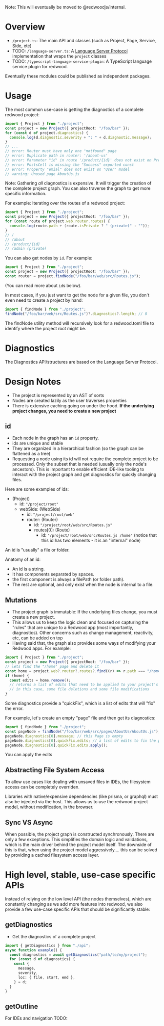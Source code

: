 Note: This will eventually be moved to @redwoodjs/internal.

# Overview

- `/project.ts`: The main API and classes (such as Project, Page, Service, Side, etc)
- TODO: `/language-server.ts`: A [Language Server Protocol](https://microsoft.github.io/language-server-protocol/) implementation that wraps the `project` classes
- TODO: `/typescript-language-service-plugin`: A TypeScript language service plugin for redwood.

Eventually these modules could be published as independent packages.

# Usage

The most common use-case is getting the diagnostics of a complete redwood project:

```ts
import { Project } from "./project";
const project = new Project({ projectRoot: "/foo/bar" });
for (const d of project.diagnostics) {
  console.log(d.diagnostic.severity + ": " + d.diagnostic.message);
}
// ...
// error: Router must have only one "notfound" page
// error: Duplicate path in router: '/about-us'
// error: Parameter "id" in route '/product/{id}' does not exist on ProductPage
// error: PostsCell is missing the "Success" exported const
// error: Property "emial" does not exist on "User" model
// warning: Unused page AboutUs.js
```

Note: Gathering _all_ diagnostics is expensive. It will trigger the creation of the complete project graph.
You can also traverse the graph to get more specific information.

For example: Iterating over the routes of a redwood project:

```ts
import { Project } from "./project";
const project = new Project({ projectRoot: "/foo/bar" });
for (const route of project.web.router.routes) {
  console.log(route.path + (route.isPrivate ? " (private)" : ""));
}
// /
// /about
// /product/{id}
// /admin (private)
```

You can also get nodes by `id`. For example:

```ts
import { Project } from "./project";
const project = new Project({ projectRoot: "/foo/bar" });
const router = project.findNode("/foo/bar/web/src/Routes.js");
```

(You can read more about `id`s below).

In most cases, if you just want to get the node for a given file, you don't even need to create a project by hand:

```ts
import { findNode } from "./project";
findNode("/foo/bar/web/src/Routes.js")?.diagnostics?.length; // 8
```

The findNode utility method will recursively look for a redwood.toml file to identify where the project root might be.

# Diagnostics

The Diagnostics API/structures are based on the Language Server Protocol.

# Design Notes

- The project is represented by an AST of sorts
- Nodes are created lazily as the user traverses properties
- There is extensive caching going on under the hood. **If the underlying project changes, you need to create a new project**

## id

- Each node in the graph has an `id` property.
- ids are unique and stable
- They are organized in a hierarchical fashion (so the graph can be flattened as a tree)
- Requesting a node using its id will not require the complete project to be processed. Only the subset that is needed (usually only the node's ancestors). This is important to enable efficient IDE-like tooling to interact with the project graph and get diagnostics for quickly changing files.

Here are some examples of ids:

- (Project)
  - id: `"/project/root"`
  - webSide: (WebSide)
    - id: `"/project/root/web"`
    - router: (Router)
      - id: `"/project/root/web/src/Routes.js"`
      - routes[0]: (Route)
        - id: `"/project/root/web/src/Routes.js /home"` (notice that this id has two elements - it is an "internal" node)

An id is "usually" a file or folder.

Anatomy of an id:

- An id is a string.
- It has components separated by spaces.
- the first component is always a filePath (or folder path).
- The rest are optional, and only exist when the node is internal to a file.

## Mutations

- The project graph is immutable: If the underlying files change, you must create a new project.
- This allows us to keep the logic clean and focused on capturing the "rules" that are unique to a Redwood app (most importantly, diagnostics). Other concerns such as change management, reactivity, etc, can be added on top
- Having said that, the graph also provides some ways of modifying your Redwood apps. For example:

```ts
import { Project } from "./project";
const project = new Project({ projectRoot: "/foo/bar" });
// lets find the "/home" page and delete it
const home = project.web?.router?.routes?.find((r) => r.path === "/home");
if (home) {
  const edits = home.remove();
  // returns a list of edits that need to be applied to your project's files
  // in this case, some file deletions and some file modifications
}
```

Some diagnostics provide a "quickFix", which is a list of edits that will "fix" the error.

For example, let's create an empty "page" file and then get its diagnostics:

```ts
import { findNode } from "./project";
const pageNode = findNode("/foo/bar/web/src/pages/AboutUs/AboutUs.js");
pageNode.diagnostics[0].message; // this Page is empty
pageNode.diagnostics[0].quickFix.edits; // a list of edits to fix the problem
pageNode.diagnostics[0].quickFix.edits.apply();
```

You can apply the edits

## Abstracting File System Access

To allow use cases like dealing with unsaved files in IDEs, the filesystem access can be completely overriden.

Libraries with native/expensive dependencies (like prisma, or graphql) must also be injected via the host. This allows us to use the redwood project model, without modification, in the browser.

## Sync VS Async

When possible, the project graph is constructed synchronously. There are only a few exceptions. This simplifies the domain logic and validations, which is the main driver behind the project model itself.
The downside of this is that, when using the project model aggressively.... this can be solved by providing a cached filesystem access layer.

# High level, stable, use-case specific APIs

Instead of relying on the low level API (the nodes themselves), which are constantly changing as we add more features into redwood, we also provide a few use-case specific APIs that should be significantly stable:

## getDiagnostics

- Get the diagnostics of a complete project

```ts
import { getDiagnostics } from "./api";
async function example() {
  const diagnostics = await getDiagnostics("path/to/my/project");
  for (const d of diagnostics) {
    const {
      message,
      severity,
      loc: { file, start, end },
    } = d;
  }
}
```

## getOutline

For IDEs and navigation
TODO:

